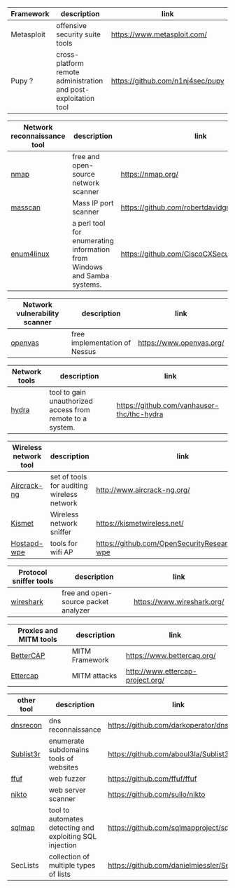 | Framework | description | link |
|-----------|-------------|------|
| Metasploit | offensive security suite tools | https://www.metasploit.com/ |
| Pupy ? | cross-platform remote administration and post-exploitation tool | https://github.com/n1nj4sec/pupy |


| Network reconnaissance tool | description | link |
|------|-------------|------|
| [nmap](#nmap) | free and open-source network scanner | https://nmap.org/ |
| [masscan](#masscan) | Mass IP port scanner | https://github.com/robertdavidgraham/masscan |
| [enum4linux](#enum4linux) | a perl tool for enumerating information from Windows and Samba systems. | https://github.com/CiscoCXSecurity/enum4linux |


| Network vulnerability scanner | description | link |
|------|-------------|------|
| [openvas](#openvas) | free implementation of Nessus | https://www.openvas.org/ |


| Network tools | description | link |
|------------------------|-------------|------|
| [hydra](#hydra) | tool to gain unauthorized access from remote to a system. | https://github.com/vanhauser-thc/thc-hydra |


| Wireless network tool | description | link |
|-----------------------|-------------|------|
| [Aircrack-ng](#aircrack-ng) | set of tools for auditing wireless network | http://www.aircrack-ng.org/ |
| [Kismet](#kismet) | Wireless network sniffer | https://kismetwireless.net/ |
| [Hostapd-wpe](#hostapd-wpe) | tools for wifi AP | https://github.com/OpenSecurityResearch/hostapd-wpe |


| Protocol sniffer tools | description | link |
|------------------------|-------------|------|
| [wireshark](#wireshark) | free and open-source packet analyzer | https://www.wireshark.org/ |


| Proxies and MITM tools | description | link |
|------------------------|-------------|------|
| [BetterCAP](#bettercap) | MITM Framework | https://www.bettercap.org/ |
| [Ettercap](#ettercap) | MITM attacks | http://www.ettercap-project.org/ |


| other tool | description | link |
|------|-------------|------|
| [dnsrecon](#dnsrecon) | dns reconnaissance | https://github.com/darkoperator/dnsrecon |
| [Sublist3r](#sublist3r) | enumerate subdomains tools of websites | https://github.com/aboul3la/Sublist3r |
| [ffuf](#ffuf) | web fuzzer | https://github.com/ffuf/ffuf |
| [nikto](#nikto) | web server scanner | https://github.com/sullo/nikto |
| [sqlmap](#sqlmap) | tool to automates detecting and exploiting SQL injection | https://github.com/sqlmapproject/sqlmap |
| SecLists | collection of multiple types of lists | https://github.com/danielmiessler/SecLists |
